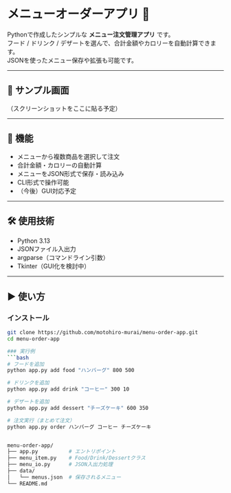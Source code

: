 
# メニューオーダーアプリ 🍴

Pythonで作成したシンプルな **メニュー注文管理アプリ** です。  
フード / ドリンク / デザートを選んで、合計金額やカロリーを自動計算できます。  
JSONを使ったメニュー保存や拡張も可能です。

---

## 📸 サンプル画面
（スクリーンショットをここに貼る予定）

---

## 🚀 機能
- メニューから複数商品を選択して注文
- 合計金額・カロリーの自動計算
- メニューをJSON形式で保存・読み込み
- CLI形式で操作可能
- （今後）GUI対応予定

---

## 🛠 使用技術
- Python 3.13
- JSONファイル入出力
- argparse（コマンドライン引数）
- Tkinter（GUI化を検討中）

---

## ▶️ 使い方

### インストール
```bash
git clone https://github.com/motohiro-murai/menu-order-app.git
cd menu-order-app

### 実行例
```bash
# フードを追加
python app.py add food "ハンバーグ" 800 500

# ドリンクを追加
python app.py add drink "コーヒー" 300 10

# デザートを追加
python app.py add dessert "チーズケーキ" 600 350

# 注文実行（まとめて注文）
python app.py order ハンバーグ コーヒー チーズケーキ


menu-order-app/
├── app.py          # エントリポイント
├── menu_item.py    # Food/Drink/Dessertクラス
├── menu_io.py      # JSON入出力処理
├── data/
│   └── menus.json  # 保存されるメニュー
└── README.md

